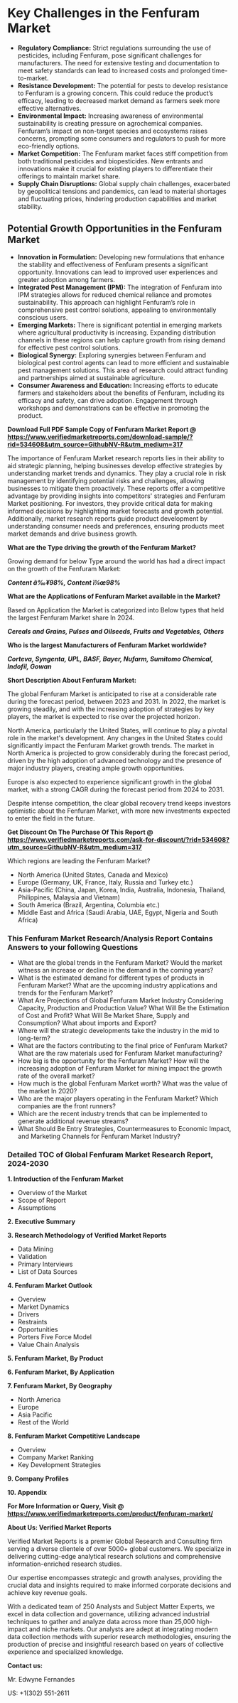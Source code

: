 <p class="">    <h1>Key Challenges in the Fenfuram Market</h1>    <ul>        <li>            <strong>Regulatory Compliance:</strong> Strict regulations surrounding the use of pesticides, including Fenfuram, pose significant challenges for manufacturers. The need for extensive testing and documentation to meet safety standards can lead to increased costs and prolonged time-to-market.        </li>        <li>            <strong>Resistance Development:</strong> The potential for pests to develop resistance to Fenfuram is a growing concern. This could reduce the product’s efficacy, leading to decreased market demand as farmers seek more effective alternatives.        </li>        <li>            <strong>Environmental Impact:</strong> Increasing awareness of environmental sustainability is creating pressure on agrochemical companies. Fenfuram’s impact on non-target species and ecosystems raises concerns, prompting some consumers and regulators to push for more eco-friendly options.        </li>        <li>            <strong>Market Competition:</strong> The Fenfuram market faces stiff competition from both traditional pesticides and biopesticides. New entrants and innovations make it crucial for existing players to differentiate their offerings to maintain market share.        </li>        <li>            <strong>Supply Chain Disruptions:</strong> Global supply chain challenges, exacerbated by geopolitical tensions and pandemics, can lead to material shortages and fluctuating prices, hindering production capabilities and market stability.        </li>    </ul>    <h2>Potential Growth Opportunities in the Fenfuram Market</h1>    <ul>        <li>            <strong>Innovation in Formulation:</strong> Developing new formulations that enhance the stability and effectiveness of Fenfuram presents a significant opportunity. Innovations can lead to improved user experiences and greater adoption among farmers.        </li>        <li>            <strong>Integrated Pest Management (IPM):</strong> The integration of Fenfuram into IPM strategies allows for reduced chemical reliance and promotes sustainability. This approach can highlight Fenfuram’s role in comprehensive pest control solutions, appealing to environmentally conscious users.        </li>        <li>            <strong>Emerging Markets:</strong> There is significant potential in emerging markets where agricultural productivity is increasing. Expanding distribution channels in these regions can help capture growth from rising demand for effective pest control solutions.        </li>        <li>            <strong>Biological Synergy:</strong> Exploring synergies between Fenfuram and biological pest control agents can lead to more efficient and sustainable pest management solutions. This area of research could attract funding and partnerships aimed at sustainable agriculture.        </li>        <li>            <strong>Consumer Awareness and Education:</strong> Increasing efforts to educate farmers and stakeholders about the benefits of Fenfuram, including its efficacy and safety, can drive adoption. Engagement through workshops and demonstrations can be effective in promoting the product.        </li>    </ul></p><p class=""><strong>Download Full PDF Sample Copy of Fenfuram Market Report @ <a href="https://www.verifiedmarketreports.com/download-sample/?rid=534608&utm_source=GithubNV-R&utm_medium=317" target="_blank">https://www.verifiedmarketreports.com/download-sample/?rid=534608&utm_source=GithubNV-R&utm_medium=317</a></strong></p><p>The importance of&nbsp;Fenfuram Market research reports lies in their ability to aid strategic planning, helping businesses develop effective strategies by understanding market trends and dynamics. They play a crucial role in risk management by identifying potential risks and challenges, allowing businesses to mitigate them proactively. These reports offer a competitive advantage by providing insights into competitors' strategies and Fenfuram Market positioning. For investors, they provide critical data for making informed decisions by highlighting market forecasts and growth potential. Additionally, market research reports guide product development by understanding consumer needs and preferences, ensuring products meet market demands and drive business growth.</p><p><strong>What are the&nbsp;Type driving the growth of the Fenfuram Market?</strong></p><p id="" class="">Growing demand for below Type around the world has had a direct impact on the growth of the Fenfuram Market:</p><p class=""><em><strong>Content â‰¥98%, Content ï¼œ98%</strong></em></p><p class=""><strong>What are the&nbsp;Applications&nbsp;of Fenfuram Market available in the Market?</strong></p><p id="" class="">Based on Application the Market is categorized into Below types that held the largest Fenfuram Market share In 2024.</p><p class=""><em><strong>Cereals and Grains, Pulses and Oilseeds, Fruits and Vegetables, Others</strong></em></p><p class=""><strong>Who is the largest Manufacturers of Fenfuram Market worldwide?</strong></p><p><em><strong>Corteva, Syngenta, UPL, BASF, Bayer, Nufarm, Sumitomo Chemical, Indofil, Gowan</strong></em></p><p id="" class=""><strong>Short Description About Fenfuram Market:</strong></p><p>The global Fenfuram Market is anticipated to rise at a considerable rate during the forecast period, between 2023 and 2031. In 2022, the market is growing steadily, and with the increasing adoption of strategies by key players, the market is expected to rise over the projected horizon.</p><p>North America, particularly the United States, will continue to play a pivotal role in the market's development. Any changes in the United States could significantly impact the Fenfuram Market growth trends. The market in North America is projected to grow considerably during the forecast period, driven by the high adoption of advanced technology and the presence of major industry players, creating ample growth opportunities.</p><p>Europe is also expected to experience significant growth in the global market, with a strong CAGR during the forecast period from 2024 to 2031.</p><p>Despite intense competition, the clear global recovery trend keeps investors optimistic about the Fenfuram Market, with more new investments expected to enter the field in the future.</p><p id="" class=""><strong>Get Discount On The Purchase Of This Report @ <a href="https://www.verifiedmarketreports.com/ask-for-discount/?rid=534608?utm_source=GithubNV-R&utm_medium=317" target="_blank">https://www.verifiedmarketreports.com/ask-for-discount/?rid=534608?utm_source=GithubNV-R&utm_medium=317</a></strong></p><p class="">Which regions are leading the Fenfuram Market?</p><ul><li>North America (United States, Canada and Mexico)</li><li>Europe (Germany, UK, France, Italy, Russia and Turkey etc.)</li><li>Asia-Pacific (China, Japan, Korea, India, Australia, Indonesia, Thailand, Philippines, Malaysia and Vietnam)</li><li>South America (Brazil, Argentina, Columbia etc.)</li><li>Middle East and Africa (Saudi Arabia, UAE, Egypt, Nigeria and South Africa)</li></ul><h3 id="" class="">This Fenfuram Market Research/Analysis Report Contains Answers to your following Questions</h3><ul><li>What are the global trends in the Fenfuram Market? Would the market witness an increase or decline in the demand in the coming years?</li><li>What is the estimated demand for different types of products in Fenfuram Market? What are the upcoming industry applications and trends for the Fenfuram Market?</li><li>What Are Projections of Global Fenfuram Market Industry Considering Capacity, Production and Production Value? What Will Be the Estimation of Cost and Profit? What Will Be Market Share, Supply and Consumption? What about imports and Export?</li><li>Where will the strategic developments take the industry in the mid to long-term?</li><li>What are the factors contributing to the final price of Fenfuram Market? What are the raw materials used for Fenfuram Market manufacturing?</li><li>How big is the opportunity for the Fenfuram Market? How will the increasing adoption of Fenfuram Market for mining impact the growth rate of the overall market?</li><li>How much is the global Fenfuram Market worth? What was the value of the market In 2020?</li><li>Who are the major players operating in the Fenfuram Market? Which companies are the front runners?</li><li>Which are the recent industry trends that can be implemented to generate additional revenue streams?</li><li>What Should Be Entry Strategies, Countermeasures to Economic Impact, and Marketing Channels for Fenfuram Market Industry?</li></ul><h3 id="" class="">Detailed TOC of Global Fenfuram Market Research Report, 2024-2030</h3><p id="" class=""><strong>1. Introduction of the Fenfuram Market</strong></p><ul><li>Overview of the Market</li><li>Scope of Report</li><li>Assumptions</li></ul><p id="" class=""><strong>2. Executive Summary</strong></p><p id="" class=""><strong>3. Research Methodology of Verified Market Reports</strong></p><ul><li>Data Mining</li><li>Validation</li><li>Primary Interviews</li><li>List of Data Sources</li></ul><p id="" class=""><strong>4. Fenfuram Market Outlook</strong></p><ul><li>Overview</li><li>Market Dynamics</li><li>Drivers</li><li>Restraints</li><li>Opportunities</li><li>Porters Five Force Model</li><li>Value Chain Analysis</li></ul><p id="" class=""><strong>5. Fenfuram Market, By Product</strong></p><p id="" class=""><strong>6. Fenfuram Market, By Application</strong></p><p id="" class=""><strong>7. Fenfuram Market, By Geography</strong></p><ul><li>North America</li><li>Europe</li><li>Asia Pacific</li><li>Rest of the World</li></ul><p id="" class=""><strong>8. Fenfuram Market Competitive Landscape</strong></p><ul><li>Overview</li><li>Company Market Ranking</li><li>Key Development Strategies</li></ul><p id="" class=""><strong>9. Company Profiles</strong></p><p id="" class=""><strong>10. Appendix</strong></p><p id="" class=""><strong>For More Information or Query, Visit @ <a href="https://www.verifiedmarketreports.com/product/fenfuram-market/" target="_blank">https://www.verifiedmarketreports.com/product/fenfuram-market/</a></strong></p><p id="" class=""><strong>About Us: Verified Market Reports</strong></p><p id="" class="">Verified Market Reports is a premier Global Research and Consulting firm serving a diverse clientele of over 5000+ global customers. We specialize in delivering cutting-edge analytical research solutions and comprehensive information-enriched research studies.</p><p id="" class="">Our expertise encompasses strategic and growth analyses, providing the crucial data and insights required to make informed corporate decisions and achieve key revenue goals.</p><p id="" class="">With a dedicated team of 250 Analysts and Subject Matter Experts, we excel in data collection and governance, utilizing advanced industrial techniques to gather and analyze data across more than 25,000 high-impact and niche markets. Our analysts are adept at integrating modern data collection methods with superior research methodologies, ensuring the production of precise and insightful research based on years of collective experience and specialized knowledge.</p><p id="" class=""><strong>Contact us:</strong></p><p id="" class="">Mr. Edwyne Fernandes</p><p id="" class="">US: +1(302) 551-2611</p>